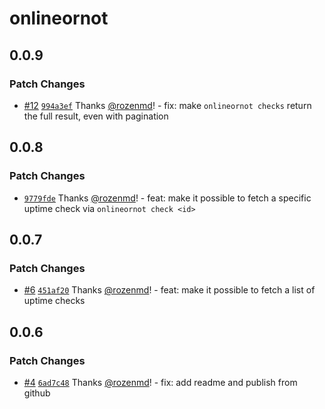 # onlineornot

## 0.0.9

### Patch Changes

- [#12](https://github.com/OnlineOrNot/onlineornot/pull/12) [`994a3ef`](https://github.com/OnlineOrNot/onlineornot/commit/994a3ef3c4e022653178a41f9c7c815d042b99c9) Thanks [@rozenmd](https://github.com/rozenmd)! - fix: make `onlineornot checks` return the full result, even with pagination

## 0.0.8

### Patch Changes

- [`9779fde`](https://github.com/OnlineOrNot/onlineornot/commit/9779fde153930817954bd1e29b96c86ebffce76e) Thanks [@rozenmd](https://github.com/rozenmd)! - feat: make it possible to fetch a specific uptime check via `onlineornot check <id>`

## 0.0.7

### Patch Changes

- [#6](https://github.com/OnlineOrNot/onlineornot/pull/6) [`451af20`](https://github.com/OnlineOrNot/onlineornot/commit/451af204412131e6998d43915f4d01e92ae58e75) Thanks [@rozenmd](https://github.com/rozenmd)! - feat: make it possible to fetch a list of uptime checks

## 0.0.6

### Patch Changes

- [#4](https://github.com/OnlineOrNot/onlineornot/pull/4) [`6ad7c48`](https://github.com/OnlineOrNot/onlineornot/commit/6ad7c489f455b784a4f58ee78607a9369646a79d) Thanks [@rozenmd](https://github.com/rozenmd)! - fix: add readme and publish from github
